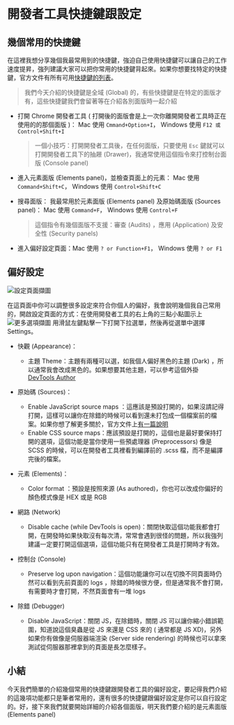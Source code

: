 # 開發者工具快捷鍵跟設定


## 幾個常用的快捷鍵

在這裡我想分享幾個我最常用到的快捷鍵，強迫自己使用快捷鍵可以讓自己的工作速度提昇，強列建議大家可以把你常用的快捷鍵背起來。如果你想要找特定的快捷鍵，官方文件有所有可用[快捷鍵的列表](https://developers.google.com/web/tools/chrome-devtools/shortcuts)。

> 我們今天介紹的快捷鍵是全域 (Global) 的，有些快捷鍵是在特定的面版才有，這些快捷鍵我們會留著等在介紹各別面版時一起介紹

* 打開 Chrome 開發者工具 ( 打開後的面版會是上一次你離開開發者工具時正在使用的的那個面版 )： Mac 使用 `Cmmand+Option+I`， Windows 使用 `F12 或  Control+Shift+I`

  > 一個小技巧：打開開發者工具後，在任何面版，只要使用 `Esc` 鍵就可以打開開發者工具下的抽屜 (Drawer)，我通常使用這個指令來打控制台面版 (Console panel)

* 進入元素面版 (Elements panel)，並檢查頁面上的元素： Mac 使用 `Command+Shift+C`， Windows 使用 `Control+Shift+C`
* 搜尋面版： 我最常用於元素面版 (Elements panel) 及原始碼面版 (Sources panel)： Mac 使用 `Command+F`， Windows 使用 `Control+F`
  > 這個指令有幾個面版不支援：審查 (Audits) ，應用 (Application) 及安全性 (Security panels)

* 進入偏好設定頁面：Mac 使用 `? or Function+F1`， Windows 使用 `? or F1`

## 偏好設定

![設定頁面擷圖](https://www.dropbox.com/s/dp3sgpx2a6w7lwk/settings.jpg?raw=1)

在這頁面中你可以調整很多設定來符合你個人的偏好，我會說明幾個我自己常用的，開啟設定頁面的方式：在使用開發者工具的右上角的三點小點圖示上 ![更多選項擷圖](https://www.dropbox.com/s/4hgosdq1e86gp0f/three-dots.jpg?raw=1) 用滑鼠左鍵點擊一下打開下拉選單，然後再從選單中選擇 Settings。


* 快觀 (Appearance)：

  * 主題 Theme：主題有兩種可以選，如我個人偏好黑色的主題 (Dark) ，所以通常我會改成黑色的。如果想要其他主題，可以參考這個外掛 [DevTools Author](https://github.com/micjamking/devtools-author)

* 原始碼 (Sources)：

  * Enable JavaScript source maps ：這應該是預設打開的，如果沒請記得打開，這樣可以讓你在除錯的時候可以看到還未打包成一個檔案前的檔案。如果你想了解更多關於，官方文件上[有一篇說明](https://developers.google.com/web/tools/chrome-devtools/javascript/source-maps)
  * Enable CSS source maps：應該預設是打開的，這個也是最好要保持打開的選項，這個功能是當你使用一些預處理器 (Preprocessors) 像是 SCSS 的時候，可以在開發者工具裡看到編譯前的 .scss 檔，而不是編譯完後的檔案。

* 元素 (Elements)：

  * Color format ：預設是按照來源 (As authored)，你也可以改成你偏好的顏色模式像是 HEX 或是 RGB

* 網路 (Network)
  * Disable cache (while DevTools is open)：關閉快取這個功能我都會打開，在開發時如果快取沒有每次清，常常會遇到很怪的問題，所以我強列建議一定要打開這個選項，這個功能只有在開發者工具是打開時才有效。
* 控制台 (Console)

  * Preserve log upon navigation：這個功能讓你可以在切換不同頁面時仍然可以看到先前頁面的 logs ，除錯的時候很方便，但是通常我不會打開，有需要時才會打開，不然頁面會有一堆 logs

* 除錯 (Debugger)
  * Disable JavaScript：關閉 JS，在除錯時，關閉 JS 可以讓你縮小錯誤範圍，知道說這個臭蟲是從 JS 來還是 CSS 來的 ( 通常都是 JS XD)，另外如果你有做像是伺服器端渲染 (Server side rendering) 的時候也可以拿來測試從伺服器那裡拿到的頁面是長怎麼樣子。

## 小結

今天我們簡單的介紹幾個常用的快捷鍵跟開發者工具的偏好設定，要記得我們介紹的這幾項功能都只是筆者常用的，還有很多的快捷鍵跟偏好設定是你可以自行設定的。好，接下來我們就要開始詳細的介紹各個面版，明天我們要介紹的是元素面版 (Elements panel)
